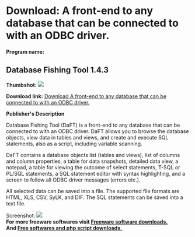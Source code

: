 # Download: A front-end to any database that can be connected to with an ODBC driver.

**Program name:**

## Database Fishing Tool 1.4.3

  
**Thumbshot:** ![](http://www.freewarefiles.com/screenshot/dbfishtool_md.gif)   
  
**Download link:** [Download A front-end to any database that can be connected to with an ODBC driver.](http://freesoftwares.boysofts.com/Database-Fishing-Tool_program_21676.html)  
  


**Publisher's Description**  
  


Database Fishing Tool (DaFT) is a front-end to any database that can be connected to with an ODBC driver. DaFT allows you to browse the database objects, view data in tables and views, and create and execute SQL statements, also as a script, including variable scanning. 

DaFT contains a database objects list (tables and views), list of columns and column properties, a table for data snapshots, detailed data view, a notepad, a table for viewing the outcome of select statements, T-SQL or PL/SQL statements, a SQL statement editor with syntax highlighting, and a screen to follow all ODBC driver messages (errors etc.).

All selected data can be saved into a file. The supported file formats are HTML, XLS, CSV, SyLK, and DIF. The SQL statements can be saved into a text file. 

  
  
Screenshot: ![](http://www.freewarefiles.com/screenshot/dbfishtool.gif)   
**For more freeware softwares visit [Freeware software downloads.](http://freesoftwares.boysofts.com/)**   
**And [Free softwares and php script downloads.](http://www.boysofts.com/)**
